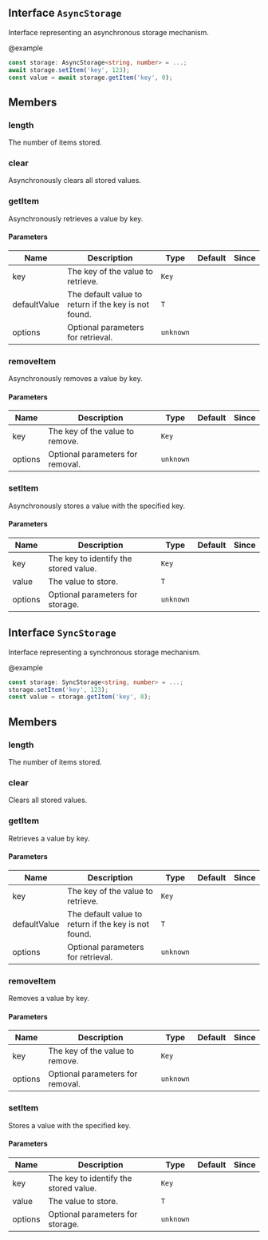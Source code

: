 ## Interface `AsyncStorage`
Interface representing an asynchronous storage mechanism.

@example 

```typescript
const storage: AsyncStorage<string, number> = ...;
await storage.setItem('key', 123);
const value = await storage.getItem('key', 0);
```


## Members

### length
The number of items stored.




### clear
Asynchronously clears all stored values.




### getItem
Asynchronously retrieves a value by key.


#### Parameters
| Name | Description | Type | Default | Since |
|------|------|---------|-------|------------|
|  key  | The key of the value to retrieve. | `Key` |  |  |
|  defaultValue  | The default value to return if the key is not found. | `T` |  |  |
|  options  | Optional parameters for retrieval. | `unknown` |  |  |


### removeItem
Asynchronously removes a value by key.


#### Parameters
| Name | Description | Type | Default | Since |
|------|------|---------|-------|------------|
|  key  | The key of the value to remove. | `Key` |  |  |
|  options  | Optional parameters for removal. | `unknown` |  |  |


### setItem
Asynchronously stores a value with the specified key.


#### Parameters
| Name | Description | Type | Default | Since |
|------|------|---------|-------|------------|
|  key  | The key to identify the stored value. | `Key` |  |  |
|  value  | The value to store. | `T` |  |  |
|  options  | Optional parameters for storage. | `unknown` |  |  |


## Interface `SyncStorage`
Interface representing a synchronous storage mechanism.

@example 

```typescript
const storage: SyncStorage<string, number> = ...;
storage.setItem('key', 123);
const value = storage.getItem('key', 0);
```


## Members

### length
The number of items stored.




### clear
Clears all stored values.




### getItem
Retrieves a value by key.


#### Parameters
| Name | Description | Type | Default | Since |
|------|------|---------|-------|------------|
|  key  | The key of the value to retrieve. | `Key` |  |  |
|  defaultValue  | The default value to return if the key is not found. | `T` |  |  |
|  options  | Optional parameters for retrieval. | `unknown` |  |  |


### removeItem
Removes a value by key.


#### Parameters
| Name | Description | Type | Default | Since |
|------|------|---------|-------|------------|
|  key  | The key of the value to remove. | `Key` |  |  |
|  options  | Optional parameters for removal. | `unknown` |  |  |


### setItem
Stores a value with the specified key.


#### Parameters
| Name | Description | Type | Default | Since |
|------|------|---------|-------|------------|
|  key  | The key to identify the stored value. | `Key` |  |  |
|  value  | The value to store. | `T` |  |  |
|  options  | Optional parameters for storage. | `unknown` |  |  |

